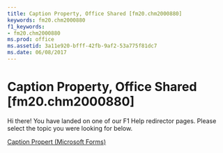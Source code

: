 ```yaml
---
title: Caption Property, Office Shared [fm20.chm2000880]
keywords: fm20.chm2000880
f1_keywords:
- fm20.chm2000880
ms.prod: office
ms.assetid: 3a11e920-bfff-42fb-9af2-53a775f81dc7
ms.date: 06/08/2017
---
```



# Caption Property, Office Shared [fm20.chm2000880]

Hi there! You have landed on one of our F1 Help redirector pages. Please select the topic you were looking for below.

[Caption Propert (Microsoft Forms)](http://msdn.microsoft.com/library/d2303a41-d557-032c-c195-febde9029f8a%28Office.15%29.aspx)

